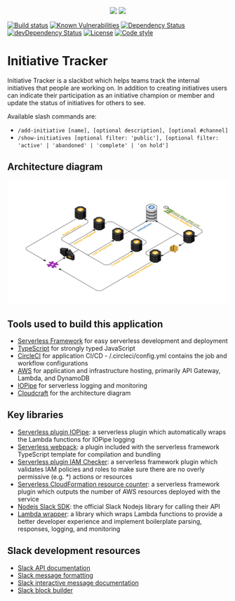 <p align="center">
  <img height="150" src="https://user-images.githubusercontent.com/2955468/52235823-33732b00-2893-11e9-825d-f535dda7ba13.jpg">
  <img height="150" src="https://user-images.githubusercontent.com/2955468/52139934-6e6d2880-261f-11e9-9bbf-cfacd1facf3a.png">
</p>

[![Build status][build-badge]][build-badge-url]
[![Known Vulnerabilities][vulnerability-badge]][vulnerability-badge-url]
[![Dependency Status][dependency-badge]][dependency-badge-url]
[![devDependency Status][dev-dependency-badge]][dev-dependency-badge-url]
[![License][license-badge]][license-badge-url]
[![Code style][formatter-badge]][formatter-badge-url]

# Initiative Tracker

Initiative Tracker is a slackbot which helps teams track the internal initiatives that people are working on. In addition to creating initiatives users can indicate their participation as an initiative champion or member and update the status of initiatives for others to see.

Available slash commands are:

- `/add-initiative [name], [optional description], [optional #channel]`
- `/show-initiatives [optional filter: 'public'], [optional filter: 'active' | 'abandoned' | 'complete' | 'on hold']`

## Architecture diagram

![Architecture diagram](/architecture/cloudcraft-diagram.png)

## Tools used to build this application

- [Serverless Framework](https://serverless.com/framework/docs/) for easy serverless development and deployment
- [TypeScript](https://www.typescriptlang.org/) for strongly typed JavaScript
- [CircleCI](https://circleci.com/) for application CI/CD - /.circleci/config.yml contains the job and workflow configurations
- [AWS](https://console.aws.amazon.com) for application and infrastructure hosting, primarily API Gateway, Lambda, and DynamoDB
- [IOPipe](https://www.iopipe.com/) for serverless logging and monitoring
- [Cloudcraft](https://cloudcraft.co/) for the architecture diagram

## Key libraries

- [Serverless plugin IOPipe](https://github.com/iopipe/serverless-plugin-iopipe): a serverless plugin which automatically wraps the Lambda functions for IOPipe logging
- [Serverless webpack](https://github.com/serverless-heaven/serverless-webpack): a plugin included with the serverless framework TypeScript template for compilation and bundling
- [Serverless plugin IAM Checker](https://github.com/manwaring/serverless-plugin-iam-checker): a serverless framework plugin which validates IAM policies and roles to make sure there are no overly permissive (e.g. \*) actions or resources
- [Serverless CloudFormation resource counter](https://github.com/drexler/serverless-cloudformation-resource-counter#readme): a serverless framework plugin which outputs the number of AWS resources deployed with the service
- [Nodejs Slack SDK](https://slackapi.github.io/node-slack-sdk/): the official Slack Nodejs library for calling their API
- [Lambda wrapper](https://github.com/manwaring/lambda-wrapper): a library which wraps Lambda functions to provide a better developer experience and implement boilerplate parsing, responses, logging, and monitoring

## Slack development resources

- [Slack API documentation](https://api.slack.com/methods)
- [Slack message formatting](https://api.slack.com/docs/message-formatting)
- [Slack interactive message documentation](https://api.slack.com/interactive-messages)
- [Slack block builder](https://api.slack.com/tools/block-kit-builder)

[build-badge]: https://circleci.com/gh/pariveda-serverless/initiative-tracker.svg?style=shield&circle-token=1e1369bd1b5bec6e28eaf499a98f8af0dc3dbe3e
[build-badge-url]: https://circleci.com/gh/pariveda-serverless/initiative-tracker
[dependency-badge]: https://david-dm.org/pariveda-serverless/initiative-tracker.svg
[dependency-badge-url]: https://david-dm.org/pariveda-serverless/initiative-tracker
[dev-dependency-badge]: https://david-dm.org/pariveda-serverless/initiative-tracker/dev-status.svg
[dev-dependency-badge-url]: https://david-dm.org/pariveda-serverless/initiative-tracker?type=dev
[formatter-badge]: https://img.shields.io/badge/code_style-prettier-ff69b4.svg?style=flat-square
[formatter-badge-url]: #badge
[license-badge]: https://img.shields.io/github/license/pariveda-serverless/initiative-tracker.svg
[license-badge-url]: https://github.com/pariveda-serverless/initiative-tracker
[vulnerability-badge]: https://snyk.io/test/github/pariveda-serverless/initiative-tracker/badge.svg?targetFile=package.json
[vulnerability-badge-url]: https://snyk.io/test/github/pariveda-serverless/initiative-tracker?targetFile=package.json
